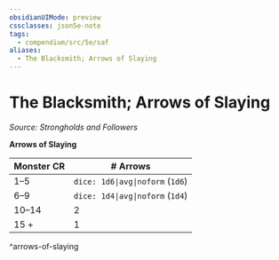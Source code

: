 ```yaml
---
obsidianUIMode: preview
cssclasses: json5e-note
tags:
  - compendium/src/5e/saf
aliases:
  - The Blacksmith; Arrows of Slaying
---
```

# The Blacksmith; Arrows of Slaying
*Source: Strongholds and Followers* 

**Arrows of Slaying**

| Monster CR | # Arrows |
|------------|----------|
| 1–5 | `dice: 1d6\|avg\|noform` (`1d6`) |
| 6–9 | `dice: 1d4\|avg\|noform` (`1d4`) |
| 10–14 | 2 |
| 15 + | 1 |
^arrows-of-slaying
